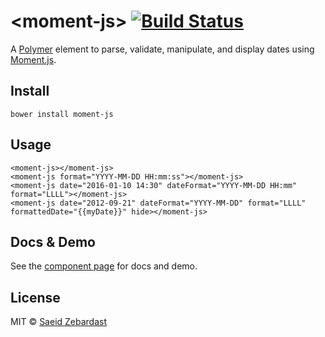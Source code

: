 # &lt;moment-js&gt; [![Build Status](https://travis-ci.org/saeidzebardast/moment-js.svg?branch=master)](https://travis-ci.org/saeidzebardast/moment-js)

A [Polymer](https://www.polymer-project.org) element to parse, validate, manipulate, and display dates using [Moment.js](http://momentjs.com/).

## Install

```
bower install moment-js
```

## Usage

```
<moment-js></moment-js>
<moment-js format="YYYY-MM-DD HH:mm:ss"></moment-js>
<moment-js date="2016-01-10 14:30" dateFormat="YYYY-MM-DD HH:mm" format="LLLL"></moment-js>
<moment-js date="2012-09-21" dateFormat="YYYY-MM-DD" format="LLLL" formattedDate="{{myDate}}" hide></moment-js>
```

## Docs & Demo
See the [component page](http://saeidzebardast.github.io/moment-js) for docs and demo.

## License

MIT © [Saeid Zebardast](http://zebardast.com)
